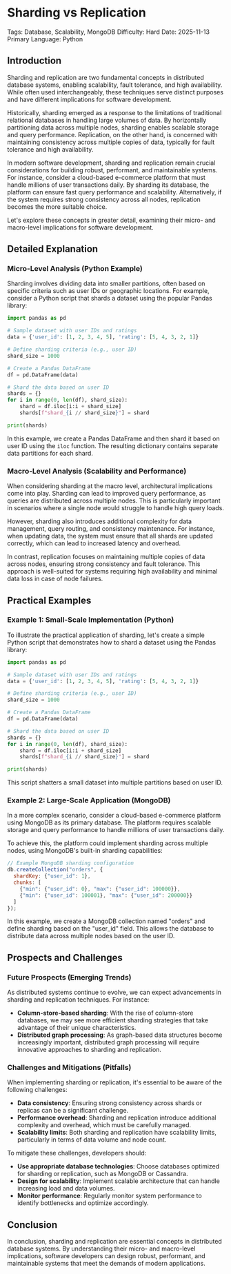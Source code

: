 # Sharding vs Replication
Tags: Database, Scalability, MongoDB
Difficulty: Hard
Date: 2025-11-13
Primary Language: Python

## Introduction

Sharding and replication are two fundamental concepts in distributed database systems, enabling scalability, fault tolerance, and high availability. While often used interchangeably, these techniques serve distinct purposes and have different implications for software development.

Historically, sharding emerged as a response to the limitations of traditional relational databases in handling large volumes of data. By horizontally partitioning data across multiple nodes, sharding enables scalable storage and query performance. Replication, on the other hand, is concerned with maintaining consistency across multiple copies of data, typically for fault tolerance and high availability.

In modern software development, sharding and replication remain crucial considerations for building robust, performant, and maintainable systems. For instance, consider a cloud-based e-commerce platform that must handle millions of user transactions daily. By sharding its database, the platform can ensure fast query performance and scalability. Alternatively, if the system requires strong consistency across all nodes, replication becomes the more suitable choice.

Let's explore these concepts in greater detail, examining their micro- and macro-level implications for software development.

## Detailed Explanation

### Micro-Level Analysis (Python Example)

Sharding involves dividing data into smaller partitions, often based on specific criteria such as user IDs or geographic locations. For example, consider a Python script that shards a dataset using the popular Pandas library:
```python
import pandas as pd

# Sample dataset with user IDs and ratings
data = {'user_id': [1, 2, 3, 4, 5], 'rating': [5, 4, 3, 2, 1]}

# Define sharding criteria (e.g., user ID)
shard_size = 1000

# Create a Pandas DataFrame
df = pd.DataFrame(data)

# Shard the data based on user ID
shards = {}
for i in range(0, len(df), shard_size):
    shard = df.iloc[i:i + shard_size]
    shards[f"shard_{i // shard_size}"] = shard

print(shards)
```
In this example, we create a Pandas DataFrame and then shard it based on user ID using the `iloc` function. The resulting dictionary contains separate data partitions for each shard.

### Macro-Level Analysis (Scalability and Performance)

When considering sharding at the macro level, architectural implications come into play. Sharding can lead to improved query performance, as queries are distributed across multiple nodes. This is particularly important in scenarios where a single node would struggle to handle high query loads.

However, sharding also introduces additional complexity for data management, query routing, and consistency maintenance. For instance, when updating data, the system must ensure that all shards are updated correctly, which can lead to increased latency and overhead.

In contrast, replication focuses on maintaining multiple copies of data across nodes, ensuring strong consistency and fault tolerance. This approach is well-suited for systems requiring high availability and minimal data loss in case of node failures.

## Practical Examples

### Example 1: Small-Scale Implementation (Python)

To illustrate the practical application of sharding, let's create a simple Python script that demonstrates how to shard a dataset using the Pandas library:
```python
import pandas as pd

# Sample dataset with user IDs and ratings
data = {'user_id': [1, 2, 3, 4, 5], 'rating': [5, 4, 3, 2, 1]}

# Define sharding criteria (e.g., user ID)
shard_size = 1000

# Create a Pandas DataFrame
df = pd.DataFrame(data)

# Shard the data based on user ID
shards = {}
for i in range(0, len(df), shard_size):
    shard = df.iloc[i:i + shard_size]
    shards[f"shard_{i // shard_size}"] = shard

print(shards)
```
This script shatters a small dataset into multiple partitions based on user ID.

### Example 2: Large-Scale Application (MongoDB)

In a more complex scenario, consider a cloud-based e-commerce platform using MongoDB as its primary database. The platform requires scalable storage and query performance to handle millions of user transactions daily.

To achieve this, the platform could implement sharding across multiple nodes, using MongoDB's built-in sharding capabilities:
```javascript
// Example MongoDB sharding configuration
db.createCollection("orders", {
  shardKey: {"user_id": 1},
  chunks: [
    {"min": {"user_id": 0}, "max": {"user_id": 100000}},
    {"min": {"user_id": 100001}, "max": {"user_id": 200000}}
  ]
});
```
In this example, we create a MongoDB collection named "orders" and define sharding based on the "user_id" field. This allows the database to distribute data across multiple nodes based on the user ID.

## Prospects and Challenges

### Future Prospects (Emerging Trends)

As distributed systems continue to evolve, we can expect advancements in sharding and replication techniques. For instance:

* **Column-store-based sharding**: With the rise of column-store databases, we may see more efficient sharding strategies that take advantage of their unique characteristics.
* **Distributed graph processing**: As graph-based data structures become increasingly important, distributed graph processing will require innovative approaches to sharding and replication.

### Challenges and Mitigations (Pitfalls)

When implementing sharding or replication, it's essential to be aware of the following challenges:

* **Data consistency**: Ensuring strong consistency across shards or replicas can be a significant challenge.
* **Performance overhead**: Sharding and replication introduce additional complexity and overhead, which must be carefully managed.
* **Scalability limits**: Both sharding and replication have scalability limits, particularly in terms of data volume and node count.

To mitigate these challenges, developers should:

* **Use appropriate database technologies**: Choose databases optimized for sharding or replication, such as MongoDB or Cassandra.
* **Design for scalability**: Implement scalable architecture that can handle increasing load and data volumes.
* **Monitor performance**: Regularly monitor system performance to identify bottlenecks and optimize accordingly.

## Conclusion

In conclusion, sharding and replication are essential concepts in distributed database systems. By understanding their micro- and macro-level implications, software developers can design robust, performant, and maintainable systems that meet the demands of modern applications.